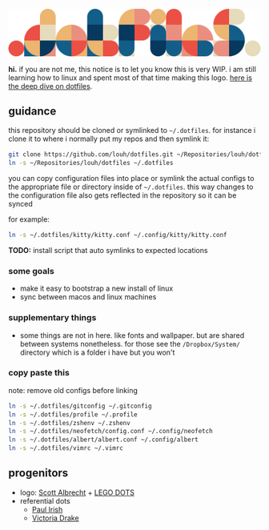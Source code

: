 ![dotfiles](https://github.com/louh/dotfiles/raw/main/dotfiles.png)

**hi.** if you are not me, this notice is to let you know this is very WIP. i am still learning how to linux and spent most of that time making this logo. [here is the deep dive on dotfiles](https://dotfiles.github.io/).

## guidance

this repository should be cloned or symlinked to `~/.dotfiles`. for instance i clone it to where i normally put my repos and then symlink it:

```sh
git clone https://github.com/louh/dotfiles.git ~/Repositories/louh/dotfiles
ln -s ~/Repositories/louh/dotfiles ~/.dotfiles
```

you can copy configuration files into place or symlink the actual configs to the appropriate file or directory inside of `~/.dotfiles`. this way changes to the configuration file also gets reflected in the repository so it can be synced

for example:

```sh
ln -s ~/.dotfiles/kitty/kitty.conf ~/.config/kitty/kitty.conf
```

**TODO:** install script that auto symlinks to expected locations

### some goals
- make it easy to bootstrap a new install of linux
- sync between macos and linux machines

### supplementary things
- some things are not in here. like fonts and wallpaper. but are shared between systems nonetheless. for those see the `/Dropbox/System/` directory which is a folder i have but you won't

### copy paste this

note: remove old configs before linking

```sh
ln -s ~/.dotfiles/gitconfig ~/.gitconfig
ln -s ~/.dotfiles/profile ~/.profile
ln -s ~/.dotfiles/zshenv ~/.zshenv
ln -s ~/.dotfiles/neofetch/config.conf ~/.config/neofetch
ln -s ~/.dotfiles/albert/albert.conf ~/.config/albert
ln -s ~/.dotfiles/vimrc ~/.vimrc
```

## progenitors

- logo: [Scott Albrecht](http://scottalbrecht.com/) + [LEGO DOTS](https://www.lego.com/en-us/themes/dots/products)
- referential dots
  - [Paul Irish](https://github.com/paulirish/dotfiles)
  - [Victoria Drake](https://github.com/victoriadrake/dotfiles)
